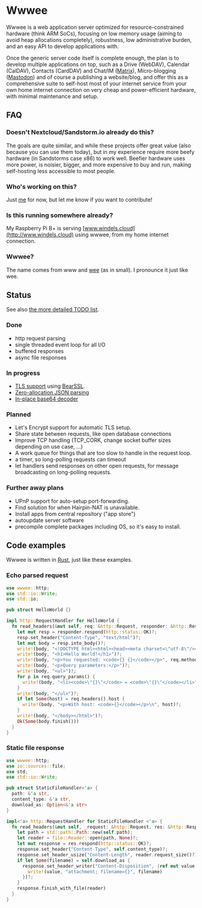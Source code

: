 # Wwwee

Wwwee is a web application server optimized for resource-constrained hardware (think ARM SoCs), focusing on low memory usage (aiming to avoid heap allocations completely), robustness, low administrative burden, and an easy API to develop applications with.

Once the generic server code itself is complete enough, the plan is to develop multiple applications on top, such as a Drive (WebDAV), Calendar (CalDAV), Contacts (CardDAV) and Chat/IM ([Matrix](https://matrix.org)), Micro-blogging ([Mastodon](https://mastodon.social)) and of course a publishing a website/blog, and offer this as a comprehensive suite to self-host most of your internet service from your own home internet connection on very cheap and power-efficient hardware, with minimal maintenance and setup.

## FAQ

### Doesn't Nextcloud/Sandstorm.io already do this?

The goals are quite similar, and while these projects offer great value (also because you can use them today), but in my experience require more beefy hardware (in Sandstorms case x86) to work well. Beefier hardware uses more power, is noisier, bigger, and more expensive to buy and run, making self-hosting less accessible to most people.

### Who's working on this?

Just [me](https://github.com/bwindels) for now, but let me know if you want to contribute!

### Is this running somewhere already?

My Raspberry Pi B+ is serving [www.windels.cloud](http://www.windels.cloud) using wwwee, from my home internet connection.

### Wwwee?

The name comes from www and [wee](https://www.merriam-webster.com/dictionary/wee) (as in small). I pronounce it just like wee.

## Status

See also [the more detailed TODO list](doc/TODO.md).

### Done

 - http request parsing
 - single threaded event loop for all I/O
 - buffered responses
 - async file responses

### In progress

 - [TLS support](https://github.com/bwindels/wwwee/commits/tls) using [BearSSL](https://bearssl.org/).
 - [Zero-allocation JSON parsing](https://github.com/bwindels/json-parser-noalloc-rs)
 - [In-place base64 decoder](https://gist.github.com/bwindels/777a1b5b13cd54bcd67dca3c925ca7bb)

### Planned

 - Let's Encrypt support for automatic TLS setup.
 - Share state between requests, like open database connections
 - Improve TCP handling (TCP_CORK, change socket buffer sizes depending on use case, ...)
 - A work queue for things that are too slow to handle in the request loop.
 - a timer, so long-polling requests can timeout
 - let handlers send responses on other open requests,
   for message broadcasting on long-polling requests.

### Further away plans

 - UPnP support for auto-setup port-forwarding.
 - Find solution for when Hairpin-NAT is unavailable.
 - Install apps from central repository ("app store")
 - autoupdate server software
 - precompile complete packages including OS, so it's easy to install. 

## Code examples

Wwwee is written in [Rust](https://www.rust-lang.org/), just like these examples.

### Echo parsed request

```rust
use wwwee::http;
use std::io::Write;
use std::io;

pub struct HelloWorld {}

impl http::RequestHandler for HelloWorld {
  fn read_headers(&mut self, req: &http::Request, responder: &http::Responder) -> io::Result<Option<http::Response>> {
    let mut resp = responder.respond(http::status::OK)?;
    resp.set_header("Content-Type", "text/html")?;
    let mut body = resp.into_body()?;
    write!(body, "<!DOCTYPE html><html><head><meta charset=\"utf-8\"/></head><body>")?;
    write!(body, "<h1>Hello World!</h1>")?;
    write!(body, "<p>You requested: <code>{} {}</code></p>", req.method(), req.url())?;
    write!(body, "<p>Query parameters:</p>")?;
    write!(body, "<ul>")?;
    for p in req.query_params() {
      write!(body, "<li><code>\"{}\"</code> = <code>\"{}\"</code></li>", p.name, p.value)?;
    }
    write!(body, "</ul>")?;
    if let Some(host) = req.headers().host {
      write!(body, "<p>With host: <code>{}</code></p>\n", host)?;
    }
    write!(body, "</body></html>")?;
    Ok(Some(body.finish()))
  }
}
```

### Static file response

```rust
use wwwee::http;
use io::sources::file;
use std;
use std::io::Write;

pub struct StaticFileHandler<'a> {
  path: &'a str,
  content_type: &'a str,
  download_as: Option<&'a str>
}

impl<'a> http::RequestHandler for StaticFileHandler <'a> {
  fn read_headers(&mut self, _request: &http::Request, res: &http::Responder) -> std::io::Result<Option<http::Response>> {
    let path = std::path::Path::new(self.path);
    let reader = file::Reader::open(path, None)?;
    let mut response = res.respond(http::status::OK)?;
    response.set_header("Content-Type", self.content_type)?;
    response.set_header_usize("Content-Length", reader.request_size()?)?;
    if let Some(filename) = self.download_as {
      response.set_header_writer("Content-Disposition", |ref mut value| {
        write!(value, "attachment; filename={}", filename)
      })?;
    }
    response.finish_with_file(reader)
  }
}

```
